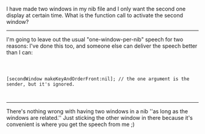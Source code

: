 

I have made two windows in my nib file and I only want the second one display at certain time.  What is the function call to activate the second window?

----
I'm going to leave out the usual "one-window-per-nib" speech for two reasons: I've done this too, and someone else can deliver the speech better than I can:

<code>

[secondWindow makeKeyAndOrderFront:nil]; // the one argument is the sender, but it's ignored.

</code>

----

There's nothing wrong with having two windows in a nib ''as long as the windows are related.'' Just sticking the other window in there because it's convenient is where you get the speech from me ;)